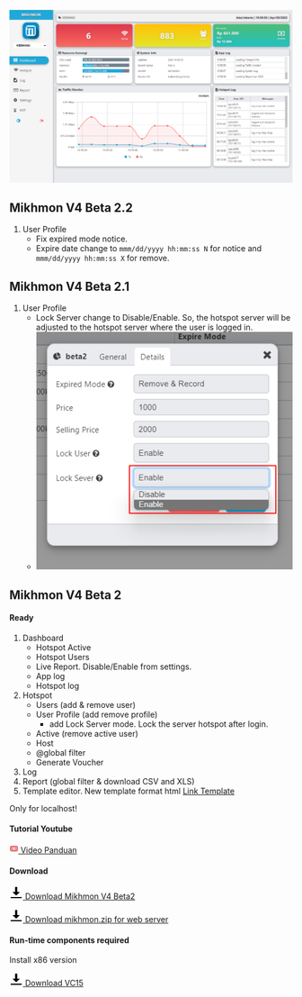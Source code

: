 


![MIKHMON V4B2](./img/mikhmonv4b2.png "MIKHMON V4B2")


## Mikhmon V4 Beta 2.2
1. User Profile
    - Fix expired mode notice.
    - Expire date change to ```mmm/dd/yyyy hh:mm:ss N``` for notice and ```mmm/dd/yyyy hh:mm:ss X``` for remove.

## Mikhmon V4 Beta 2.1
1. User Profile
    - Lock Server change to Disable/Enable. So, the hotspot server will be adjusted to the hotspot server where the user is logged in.
    - ![MIKHMON V4B2.1 Lock Server](./img/lockserver001.png "MIKHMON V4B2.1 Lock Server")


## Mikhmon V4 Beta 2
#### Ready
1. Dashboard
    - Hotspot Active
    - Hotspot Users
    - Live Report. Disable/Enable from settings.
    - App log
    - Hotspot log
3. Hotspot
    - Users (add & remove user)
    - User Profile (add remove profile)
        - add Lock Server mode. Lock the server hotspot after login.
    - Active (remove active user)
    - Host
    - @global filter
    - Generate Voucher
4. Log 
5. Report (global filter & download CSV and XLS)
6. Template editor. New template format html [Link Template](https://fauzan-cell.github.io/?mikhmon/v4/voucher)


Only for localhost!

#### Tutorial Youtube

[![](./assets/img/video.png) Video Panduan](https://youtu.be/19SsfMk5z9M)
  

#### Download

[![Download Mikhmon V4 Beta2](./assets/img/download.png) Download Mikhmon V4 Beta2](https://1drv.ms/u/s!AoKBWjfjQwwXihmPghvefWBR1yQj?e=OMbHKp)

[![Download Mikhmon.zip](./assets/img/download.png) Download mikhmon.zip for web server](https://1drv.ms/u/s!AoKBWjfjQwwXih74l6t0I5sn-VwX?e=ZYuhC5)

#### Run-time components required

Install x86 version

[![Download VC15](./assets/img/download.png) Download VC15](https://www.microsoft.com/en-us/download/details.aspx?id=48145)

